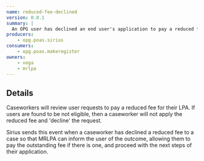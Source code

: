```yaml
---
name: reduced-fee-declined
version: 0.0.1
summary: |
  An OPG user has declined an end user's application to pay a reduced fee
producers:
    - opg.poas.sirius
consumers:
    - opg.poas.makeregister
owners:
    - vega
    - mrlpa
---
```


## Details

Caseworkers will review user requests to pay a reduced fee for their LPA. If users are found to be not eligible, then a caseworker will not apply the reduced fee and 'decline' the request.

Sirius sends this event when a caseworker has declined a reduced fee to a case so that MRLPA can inform the user of the outcome, allowing them to pay the outstanding fee if there is one, and proceed with the next steps of their application.

<NodeGraph title="Consumer / Producer Diagram" />

<EventExamples />

<Schema />
